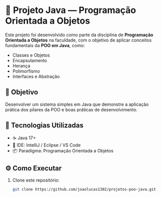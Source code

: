 # 🧠 Projeto Java — Programação Orientada a Objetos

Este projeto foi desenvolvido como parte da disciplina de **Programação Orientada a Objetos** na faculdade, com o objetivo de aplicar conceitos fundamentais da **POO em Java**, como:

- Classes e Objetos  
- Encapsulamento  
- Herança  
- Polimorfismo  
- Interfaces e Abstração  

## 🎯 Objetivo
Desenvolver um sistema simples em Java que demonstre a aplicação prática dos pilares da POO e boas práticas de desenvolvimento.

## 🧱 Tecnologias Utilizadas
- ☕ Java 17+  
- 🧰 IDE: IntelliJ / Eclipse / VS Code  
- 📦 Paradigma: Programação Orientada a Objetos  

## ⚙️ Como Executar
1. Clone este repositório:
   ```bash
   git clone https://github.com/joaolucas1302/projetos-poo-java.git

